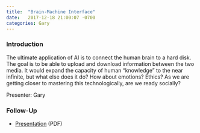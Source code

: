 ```yaml
---
title:  "Brain-Machine Interface"
date:   2017-12-18 21:00:07 -0700
categories: Gary
---
```


### Introduction

The ultimate application of AI is to connect the human brain to a hard disk. The goal is to be able to upload and download information between the two media. It would expand the capacity of human “knowledge” to the near infinite, but what else does it do? How about emotions? Ethics? As we are getting closer to mastering this technologically, are we ready socially?

Presenter: Gary

### Follow-Up

* [Presentation](/assets/present/brain-mind-interfaces.pdf) (PDF) 
